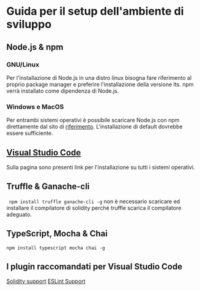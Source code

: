 # Guida per il setup dell'ambiente di sviluppo

## Node.js & npm

### GNU/Linux
Per l'installazione di Node.js in una distro linux bisogna fare riferimento al proprio package manager e preferire l'installazione della versione lts.
npm verrà installato come dipendenza di Node.js.

### Windows e MacOS
Per entrambi sistemi operativi è possibile scaricare Node.js con npm direttamente dal sito di [riferimento](https://nodejs.org/it/). L'installazione di default dovrebbe essere sufficiente.

## [Visual Studio Code](https://code.visualstudio.com/)

Sulla pagina sono presenti link per l'installazione su tutti i sistemi operativi.

## Truffle & Ganache-cli
``` npm install truffle ganache-cli -g```
non è necessario scaricare ed installare il compilatore di solidity perché truffle scarica il compilatore adeguato.

## TypeScript, Mocha & Chai
```npm install typescript mocha chai -g```

## I plugin raccomandati per Visual Studio Code
[Solidity support](https://marketplace.visualstudio.com/items?itemName=JuanBlanco.solidity)
[ESLint Support](https://marketplace.visualstudio.com/items?itemName=dbaeumer.vscode-eslint)